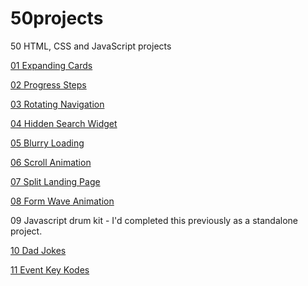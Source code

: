 # 50projects

50 HTML, CSS and JavaScript projects

[01 Expanding Cards](https://ethwri.github.io/50projects/01-expanding-cards/index.html)

[02 Progress Steps](https://ethwri.github.io/50projects/02-progress-steps/index.html)

[03 Rotating Navigation](https://ethwri.github.io/50projects/03-rotating-navigation/index.html)

[04 Hidden Search Widget](https://ethwri.github.io/50projects/03-hidden-search-widget/index.html)

[05 Blurry Loading](https://ethwri.github.io/50projects/05-blurry-loading/index.html)

[06 Scroll Animation](https://ethwri.github.io/50projects/06-scroll-animation/index.html)

[07 Split Landing Page](https://ethwri.github.io/50projects/07-split-landing-page/index.html)

[08 Form Wave Animation](https://ethwri.github.io/50projects/08-form-wave-animation.html)

09 Javascript drum kit - I'd completed this previously as a standalone project.

[10 Dad Jokes](https://ethwri.github.io/50projects/10-dad-jokes/index.html)

[11 Event Key Kodes](https://ethwri.github.io/50projects/11-event-key-codes/index.html)
